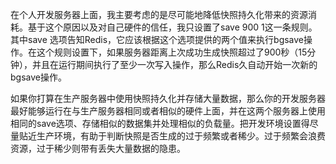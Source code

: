 在个人开发服务器上面，我主要考虑的是尽可能地降低快照持久化带来的资源消耗。基于这个原因以及对自己硬件的信任，我只设置了save 900 1这一条规则。其中save 选项告知Redis，它应该根据这个选项提供的两个值来执行bgsave操作。在这个规则设置下，如果服务器距离上次成功生成快照超过了900秒（15分钟），并且在运行期间执行了至少一次写入操作，那么Redis久自动开始一次新的bgsave操作。

如果你打算在生产服务器中使用快照持久化并存储大量数据，那么你的开发服务器最好能够运行在与生产服务器相同或者相似的硬件上面，并在这两个服务器上使用相同的save选项、存储相似的数据集并处理相似的负载量。把开发环境设置得尽量贴近生产环境，有助于判断快照是否生成的过于频繁或者稀少。过于频繁会浪费资源，过于稀少则带有丢失大量数据的隐患。

